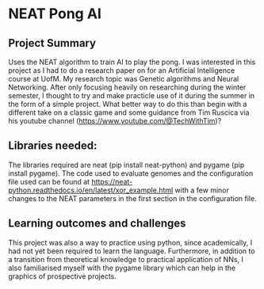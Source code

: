 # NEAT Pong AI

## Project Summary
Uses the NEAT algorithm to train AI to play the pong. I was interested in this project as I had to do a research paper on for an Artificial Intelligence course at UofM. My research topic was Genetic algorithms and Neural Networking. After only focusing heavily on researching during the winter semester, I thought to try and make practicle use of it during the summer in the form of a simple project. What better way to do this than begin with a different take on a classic game and some guidance from Tim Ruscica via his youtube channel (https://www.youtube.com/@TechWithTim)? 

## Libraries needed: 
The libraries required are neat (pip install neat-python) and pygame (pip install pygame). The code used to evaluate genomes and the configuration file used can be found at https://neat-python.readthedocs.io/en/latest/xor_example.html with a few minor changes to the NEAT parameters in the first section in the configuration file.

## Learning outcomes and challenges
This project was also a way to practice using python, since academically, I had not yet been required to learn the language. Furthermore, in addition to a transition from theoretical knowledge to practical application of NNs, I also familiarised myself with the pygame library which can help in the graphics of prospective projects. 
